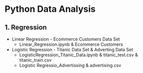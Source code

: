 # Python Data Analysis


## 1. Regression
  * Linear Regression - Ecommerce Customers Data Set
     - Linear_Regression.ipynb & Ecommerce Customers
  * Logistic Regression - Titanic Data Set & Adverting Data Set
     - LogisticRegression_Titanic_Data.ipynb & titanic_test.csv & titanic_train.csv
     - Logistic Regressio_Advertissing & advertising.csv

